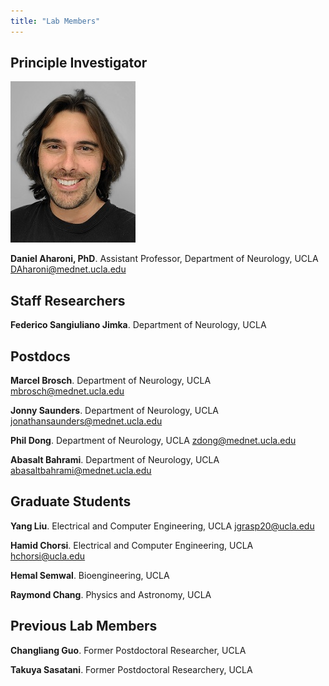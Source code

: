 ```yaml
---
title: "Lab Members"
---
```


## Principle Investigator

![image](/People/DAharoni.jpg)

**Daniel Aharoni, PhD**. Assistant Professor, Department of Neurology, UCLA
DAharoni@mednet.ucla.edu



## Staff Researchers

**Federico Sangiuliano Jimka**. Department of Neurology, UCLA

## Postdocs

**Marcel Brosch**. Department of Neurology, UCLA
mbrosch@mednet.ucla.edu

**Jonny Saunders**. Department of Neurology, UCLA
jonathansaunders@mednet.ucla.edu

**Phil Dong**. Department of Neurology, UCLA
zdong@mednet.ucla.edu

**Abasalt Bahrami**. Department of Neurology, UCLA
abasaltbahrami@mednet.ucla.edu

## Graduate Students

**Yang Liu**. Electrical and Computer Engineering, UCLA
jgrasp20@ucla.edu

**Hamid Chorsi**. Electrical and Computer Engineering, UCLA
hchorsi@ucla.edu

**Hemal Semwal**. Bioengineering, UCLA

**Raymond Chang**. Physics and Astronomy, UCLA

## Previous Lab Members

**Changliang Guo**. Former Postdoctoral Researcher, UCLA

**Takuya Sasatani**. Former Postdoctoral Researchery, UCLA

